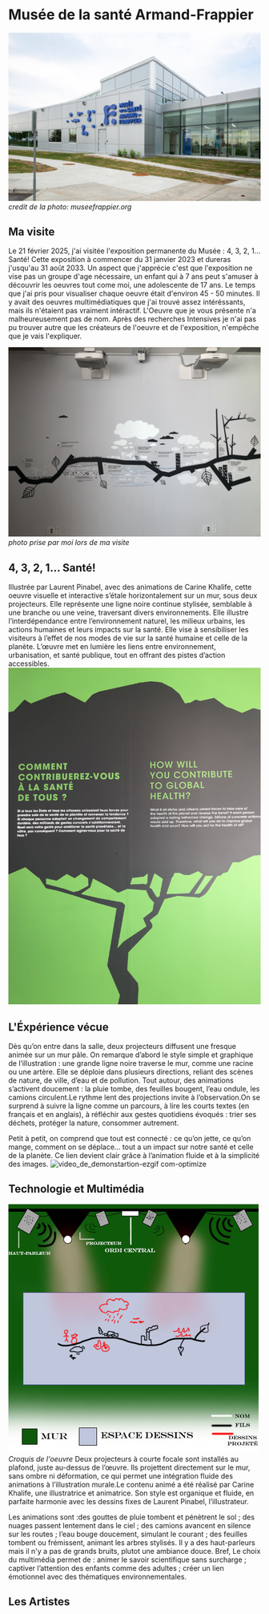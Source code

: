 # Musée de la santé Armand-Frappier
![photo](Media/Musée_Armand-Frappier.jpg)
*credit de la photo: museefrappier.org*
## Ma visite
Le 21 février 2025, j'ai visitée l'exposition permanente du Musée : 4, 3, 2, 1… Santé! Cette exposition à commencer du 31 janvier 2023 et dureras j'usqu'au 31 août 2033. Un aspect que j'apprécie c'est que l'exposition ne vise pas un groupe d'age nécessaire, un enfant qui à 7 ans peut s'amuser à découvrir les oeuvres tout come moi, une adolescente de 17 ans. Le temps que j'ai pris pour visualiser chaque oeuvre était d'environ 45 - 50 minutes. Il y avait des oeuvres multimédiatiques que j'ai trouvé assez intéréssants, mais ils n'étaient pas vraiment intéractif. L'Oeuvre que je vous présente n'a malheureusement pas de nom. Après des recherches Intensives je n'ai pas pu trouver autre que les créateurs de l'oeuvre et de l'exposition, n'empêche que je vais l'expliquer.

![photo](Media/vue_d'ensemble_oeuvre.jpg)
*photo prise par moi lors de ma visite*
## 4, 3, 2, 1... Santé!
Illustrée par Laurent Pinabel, avec des animations de Carine Khalife, cette oeuvre visuelle et interactive s’étale horizontalement sur un mur, sous deux projecteurs. Elle représente une ligne noire continue stylisée, semblable à une branche ou une veine, traversant divers environnements. Elle illustre l’interdépendance entre l’environnement naturel, les milieux urbains, les actions humaines et leurs impacts sur la santé. Elle vise à sensibiliser les visiteurs à l’effet de nos modes de vie sur la santé humaine et celle de la planète. L’œuvre met en lumière les liens entre environnement, urbanisation, et santé publique, tout en offrant des pistes d’action accessibles.
![photo](Media/cartel_de_l'expo.jpg)

## L'Éxpérience vécue
Dès qu’on entre dans la salle, deux projecteurs diffusent une fresque animée sur un mur pâle. On remarque d’abord le style simple et graphique de l’illustration : une grande ligne noire traverse le mur, comme une racine ou une artère. Elle se déploie dans plusieurs directions, reliant des scènes de nature, de ville, d’eau et de pollution. Tout autour, des animations s’activent doucement : la pluie tombe, des feuilles bougent, l’eau ondule, les camions circulent.Le rythme lent des projections invite à l’observation.On se surprend à suivre la ligne comme un parcours, à lire les courts textes (en français et en anglais), à réfléchir aux gestes quotidiens évoqués : trier ses déchets, protéger la nature, consommer autrement.

Petit à petit, on comprend que tout est connecté : ce qu’on jette, ce qu’on mange, comment on se déplace… tout a un impact sur notre santé et celle de la planète. Ce lien devient clair grâce à l’animation fluide et à la simplicité des images.
![video_de_demonstartion-ezgif com-optimize](https://github.com/user-attachments/assets/3e77f9c3-4b18-4287-bd9f-9cbd627c3848)

## Technologie et Multimédia
![photo](Media/shéma_croquis.jpg)
*Croquis de l'oeuvre*
Deux projecteurs à courte focale sont installés au plafond, juste au-dessus de l’œuvre. Ils projettent directement sur le mur, sans ombre ni déformation, ce qui permet une intégration fluide des animations à l’illustration murale.Le contenu animé a été réalisé par Carine Khalife, une illustratrice et animatrice. Son style est organique et fluide, en parfaite harmonie avec les dessins fixes de Laurent Pinabel, l’illustrateur.

Les animations sont :des gouttes de pluie tombent et pénètrent le sol ; des nuages passent lentement dans le ciel ; des camions avancent en silence sur les routes ; l’eau bouge doucement, simulant le courant ; des feuilles tombent ou frémissent, animant les arbres stylisés. Il y a des haut-parleurs mais il n'y a pas de grands bruits, plutot une ambiance douce. Bref, Le choix du multimédia permet de :
animer le savoir scientifique sans surcharge ;
captiver l’attention des enfants comme des adultes ;
créer un lien émotionnel avec des thématiques environnementales.

## Les Artistes


